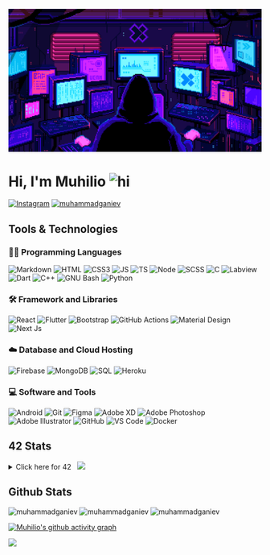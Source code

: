 ![Future](developer.gif)

# Hi, I'm Muhilio <img src="https://user-images.githubusercontent.com/1303154/88677602-1635ba80-d120-11ea-84d8-d263ba5fc3c0.gif" width="50" alt="hi">

[![Instagram](https://img.shields.io/badge/-Instagram-E4405F?logo=instagram&logoColor=white&style=flat-square)](https://www.instagram.com/muhilio/)
[<img src="https://komarev.com/ghpvc/?username=muhammadganiev&label=Profile%20views&color=0e75b6&style=flat-square" alt="muhammadganiev" />](https://github.com/muhammadganiev)


## Tools & Technologies

### 👨‍💻 Programming Languages

![Markdown](https://img.shields.io/badge/-Markdown-000000?logo=markdown&logoColor=white&style=flat-square)
![HTML](https://img.shields.io/badge/-HTML-E34F26?logo=html5&logoColor=white&style=flat-square)
![CSS3](https://img.shields.io/badge/-CSS-157286?logo=css3&style=flat-square)
![JS](https://img.shields.io/badge/-JavaScript-F7DF1E?logo=javascript&logoColor=black&logoWidth=25&style=flat-square)
![TS](https://img.shields.io/badge/-TypeScript-3178C6?logo=typescript&logoColor=black&logoWidth=25&style=flat-square)
![Node](https://img.shields.io/badge/-NodeJS-F05032?logo=node.js&logoColor=white&style=flat-square)
![SCSS](https://img.shields.io/badge/-SASS-C76494?logo=sass&logoColor=white&logoWidth=25&style=flat-square)
![C](https://custom-icon-badges.herokuapp.com/badge/C-03599C.svg?logo=c-in-hexagon&logoColor=white&style=flat-square)
![Labview](https://img.shields.io/badge/-LabView-white?logo=labview&logoColor=blue&logoWidth=25&style=flat-square)
![Dart](https://img.shields.io/badge/-Dart-blue?logo=Dart&logoColor=white&logoWidth=25&style=flat-square)
![C++](https://custom-icon-badges.herokuapp.com/badge/C++-CC0000.svg?logo=cpp2&logoColor=white&style=flat-square)
![GNU Bash](https://img.shields.io/badge/-Bash-4EAA25?logo=gnubash&logoColor=white&logoWidth=25&style=flat-square)
![Python](https://img.shields.io/badge/-Python-blue?logo=python&logoColor=yellow&logoWidth=25&style=flat-square)

### 🛠️ Framework and Libraries

![React](https://img.shields.io/badge/-React-000000?logo=react&logoColor=61DAFB&style=flat-square)
![Flutter](https://img.shields.io/badge/-Flutter-blue?logo=flutter&logoColor=white&logoWidth=25&style=flat-square)
![Bootstrap](https://img.shields.io/badge/-Bootstrap-7952B3?logo=bootstrap&logoColor=white&logoWidth=25)
![GitHub Actions](https://img.shields.io/badge/-GitHub_Actions-2088FF?logo=githubactions&logoColor=white&logoWidth=25)
![Material Design](https://img.shields.io/badge/-Material_Design-000?logo=materialdesign&logoColor=757575&logoWidth=25)
![Next Js](https://img.shields.io/badge/-Next_JS-000?logo=next.js&logoColor=fff&logoWidth=25)

### ☁️ Database and Cloud Hosting

![Firebase](https://img.shields.io/badge/-Firebase-F05032?logo=firebase&logoColor=white&style=flat-square)
![MongoDB](https://img.shields.io/badge/-MongoDB-47A248?logo=mongodb&logoColor=white&style=flat-square)
![SQL](https://img.shields.io/badge/-SQLite-00C7B7?logo=sqlite&logoColor=white&style=flat-square)
![Heroku](https://img.shields.io/badge/-Heroku-430098?logo=heroku&logoColor=white&logoWidth=25)

### 💻 Software and Tools

![Android](https://img.shields.io/badge/-Android-3DDC84?logo=android&logoColor=black&logoWidth=25&style=flat-square)
![Git](https://img.shields.io/badge/-Git-F05032?logo=git&logoColor=white&style=flat-square)
![Figma](https://img.shields.io/badge/-Figma-F24E1E?logo=figma&logoColor=white&style=flat-square)
![Adobe XD](https://img.shields.io/badge/-Adobe%20XD-FF61F6?logo=adobe%20xd&logoColor=black&logoWidth=25&style=flat-square)
![Adobe Photoshop](https://img.shields.io/badge/-Adobe%20Photoshop-blue?logo=adobe%20photoshop&logoColor=white&logoWidth=25&style=flat-square)
![Adobe Illustrator](https://img.shields.io/badge/-Adobe%20Illustrator-orange?logo=adobe%20illustrator&logoColor=white&logoWidth=25&style=flat-square)
![GitHub](https://img.shields.io/badge/-GitHub-181717?logo=github&style=flat-square)
![VS Code](https://img.shields.io/badge/-VS%20Code-007ACC?logo=visual%20studio%20code&style=flat-square)
![Docker](https://img.shields.io/badge/-Docker-2496ED?logo=docker&logoColor=white&style=flat-square)

<!-- https://github.com/JaeSeoKim/badge42 -->

## 42 Stats

<details>
<summary> Click here for 42 &nbsp;
<img src="https://img.shields.io/badge/-Abu_Dhabi-000000?logo=42style=flat-square">
</summary>

<!-- <img src="https://badge42.herokuapp.com/api/stats/muganiev?privacyEmail=true">
<img src="https://badge42.herokuapp.com/api/stats/muganiev?cursus=C%20Piscine&privacyEmail=true"> -->
[42 AbuDhabi](https://42abudhabi.ae/)
### 🏊‍♂️ 42 Piscine

[![muganiev's 42 stats](https://badge42.vercel.app/api/v2/cl48jdqx0002509l1mmc8eh0k/stats?cursusId=9&coalitionId=152)](https://github.com/JaeSeoKim/badge42)

#### ✅ Piscine Projects Marks

C Piscine Shell 00
![muganiev's 42 stats](https://badge42.vercel.app/api/v2/cl48jdqx0002509l1mmc8eh0k/project/2523381)

C Piscine C 00
![muganiev's 42 stats](https://badge42.vercel.app/api/v2/cl48jdqx0002509l1mmc8eh0k/project/2525771)

C Piscine C 01
![muganiev's 42 stats](https://badge42.vercel.app/api/v2/cl48jdqx0002509l1mmc8eh0k/project/2528714)

C Piscine C 02
![muganiev's 42 stats](https://badge42.vercel.app/api/v2/cl48jdqx0002509l1mmc8eh0k/project/2529468)

C Piscine C 03
![muganiev's 42 stats](https://badge42.vercel.app/api/v2/cl48jdqx0002509l1mmc8eh0k/project/2529914)

C Piscine C 04
![muganiev's 42 stats](https://badge42.vercel.app/api/v2/cl48jdqx0002509l1mmc8eh0k/project/2532180)

C Piscine C 05
![muganiev's 42 stats](https://badge42.vercel.app/api/v2/cl48jdqx0002509l1mmc8eh0k/project/2534206)

C Piscine C 06
![muganiev's 42 stats](https://badge42.vercel.app/api/v2/cl48jdqx0002509l1mmc8eh0k/project/2535591)

C Piscine C 07
![muganiev's 42 stats](https://badge42.vercel.app/api/v2/cl48jdqx0002509l1mmc8eh0k/project/2536483)

C Piscine C 08
![muganiev's 42 stats](https://badge42.vercel.app/api/v2/cl48jdqx0002509l1mmc8eh0k/project/2543423)

C Piscine Rush 00
![muganiev's 42 stats](https://badge42.vercel.app/api/v2/cl48jdqx0002509l1mmc8eh0k/project/2528175)

C Piscine Exam 00
![muganiev's 42 stats](https://badge42.vercel.app/api/v2/cl48jdqx0002509l1mmc8eh0k/project/2527698)

C Piscine Exam 01
![muganiev's 42 stats](https://badge42.vercel.app/api/v2/cl48jdqx0002509l1mmc8eh0k/project/2533402)

C Piscine Exam 02
![muganiev's 42 stats](https://badge42.vercel.app/api/v2/cl48jdqx0002509l1mmc8eh0k/project/2540416)

C Piscine Final Exam
![muganiev's 42 stats](https://badge42.vercel.app/api/v2/cl48jdqx0002509l1mmc8eh0k/project/2544055)

### 👨‍💻 42 Cursus

[![muganiev's 42 stats](https://badge42.vercel.app/api/v2/cl48jdqx0002509l1mmc8eh0k/stats?cursusId=21&coalitionId=186)](https://github.com/JaeSeoKim/badge42)

#### ✅ Cursus Projects Marks

Libft
![muganiev's 42 stats](https://badge42.vercel.app/api/v2/cl48jdqx0002509l1mmc8eh0k/project/2584641)

ft_printf
![muganiev's 42 stats](https://badge42.vercel.app/api/v2/cl48jdqx0002509l1mmc8eh0k/project/2613347)
</details>

## Github Stats

<img src="https://github-readme-stats.vercel.app/api/top-langs/?username=muhammadganiev&layout=compact&langs_count=8&hide=scss,css,html&theme=dracula&border_color=ff4499" alt="muhammadganiev" />
<img src="https://github-readme-stats.vercel.app/api?username=muhammadganiev&show_icons=true&locale=en&theme=tokyonight&hide_border=true" alt="muhammadganiev" />
<img src="https://github-readme-streak-stats.herokuapp.com?user=muhammadganiev&theme=material-palenight&hide_border=true&date_format=M%20j%5B%2C%20Y%5D" alt="muhammadganiev" />

[![Muhilio's github activity graph](https://activity-graph.herokuapp.com/graph?username=muhammadganiev&theme=material-palenight&hide_border=true)](https://github.com/ashutosh00710/github-readme-activity-graph)

<img src="https://capsule-render.vercel.app/api?type=waving&color=gradient&height=80&section=footer"/>

<!--
**muhammadganiev/muhammadganiev** is a ✨ _special_ ✨ repository because its `README.md` (this file) appears on your GitHub profile.

Here are some ideas to get you started:

- 🔭 I’m currently working on ...
- 🌱 I’m currently learning ...
- 👯 I’m looking to collaborate on ...
- 🤔 I’m looking for help with ...
- 💬 Ask me about ...
- 📫 How to reach me: ...
- 😄 Pronouns: ...
- ⚡ Fun fact: ...
-->
